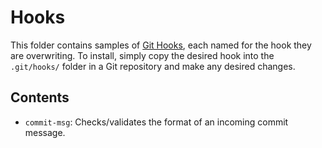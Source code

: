 # Hooks
This folder contains samples of [Git Hooks][githooks], each named for the hook they are overwriting.
To install, simply copy the desired hook into the `.git/hooks/` folder in a Git repository and make any desired changes.


## Contents

- `commit-msg`: Checks/validates the format of an incoming commit message.


[githooks]: https://git-scm.com/book/en/v2/Customizing-Git-Git-Hooks
